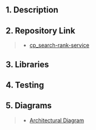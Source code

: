 ## 1. Description

## 2. Repository Link

>- [cp_search-rank-service](https://github.com/tr/cp_search-rank-service)

## 3. Libraries

## 4. Testing

## 5. Diagrams

>- [Architectural Diagram](https://lucid.app/lucidchart/9aeb4fc0-5c66-4039-b206-824c0a6d6ddd/edit?invitationId=inv_cd8a8f63-048d-47f2-a008-652ebb79f5ef&page=3lN~waToG28.#)